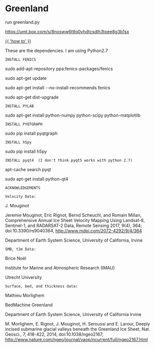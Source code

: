 # Greenland

run greenland.py

https://umt.box.com/s/8nosww6t9q0vhdtcsdlh3tpee8g3b1sx

<a href="{{ /Greenland/howto.md }}">{{ 'how to' }}</a> 



These are the dependencies.  I am using Python2.7

    INSTALL FENICS	

sudo add-apt-repository ppa:fenics-packages/fenics

sudo apt-get update

sudo apt-get install --no-install-recommends fenics

sudo apt-get dist-upgrade

    INSTALL PYLAB

sudo apt-get install python-numpy python-scipy python-matplotlib

    INSTALL PYQTGRAPH

sudo pip install pyqtgraph

    INSTALL h5py

sudo pip install h5py

    INSTALL pyqt4  (I don't think pyqt5 works with python 2.7)

apt-cache search pyqt

sudo apt-get install python-qt4

    ACKNOWLEDGEMENTS

    Velocity Data:

J. Mouginot

Jeremie Mouginot, Eric Rignot, Bernd Scheuchl, and Romain Millan, Comprehensive Annual Ice Sheet Velocity Mapping Using Landsat-8, Sentinel-1, and RADARSAT-2 Data, Remote Sensing  2017, 9(4), 364; doi:10.3390/rs9040364, http://www.mdpi.com/2072-4292/9/4/364

Department of Earth System Science, University of California, Irvine

    SMB, t2m Data:

Brice Noël

Institute for Marine and Atmospheric Research (IMAU)

Utrecht University

    Surface, bed, and thickness data:

Mathieu Morlighem

BedMachine Greenland

Department of Earth System Science, University of California Irvine

M. Morlighem, E. Rignot, J. Mouginot, H. Seroussi and E. Larour, Deeply incised submarine glacial valleys beneath the Greenland Ice Sheet, Nat. Geosci., 7, 418-422, 2014, doi:10.1038/ngeo2167, http://www.nature.com/ngeo/journal/vaop/ncurrent/full/ngeo2167.html

